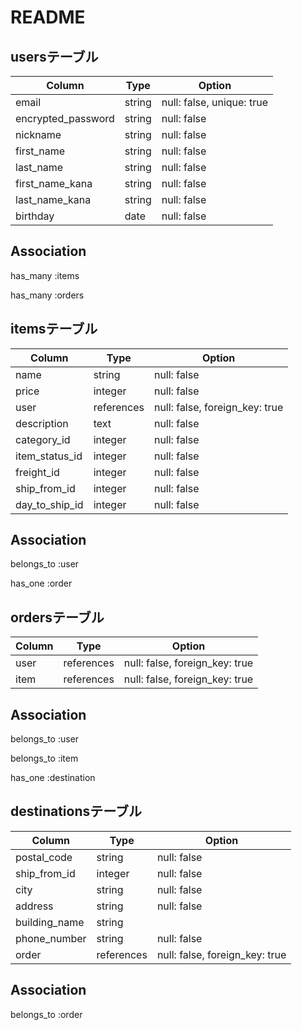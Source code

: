 # README

## usersテーブル

| Column | Type | Option |
|--------|------|--------|
| email | string | null: false, unique: true|
| encrypted_password | string | null: false |
| nickname | string | null: false |
| first_name | string | null: false |
| last_name | string | null: false |
| first_name_kana | string | null: false |
| last_name_kana | string | null: false |
| birthday | date | null: false |

## Association
 has_many :items
 
 has_many :orders

## itemsテーブル

| Column | Type | Option |
|--------|------|--------|
| name | string | null: false |
| price | integer | null: false |
| user | references | null: false, foreign_key: true |
| description | text | null: false |
| category_id | integer | null: false |
| item_status_id | integer | null: false |
| freight_id | integer | null: false |
| ship_from_id | integer | null: false |
| day_to_ship_id | integer | null: false |

## Association
 belongs_to :user
 
 has_one :order


## ordersテーブル

| Column | Type | Option |
|--------|------|--------|
| user | references | null: false, foreign_key: true |
| item | references | null: false, foreign_key: true |

## Association
 belongs_to :user
 
 belongs_to :item
 
 has_one :destination

## destinationsテーブル

| Column | Type | Option |
|--------|------|--------|
| postal_code | string | null: false |
| ship_from_id | integer | null: false |
| city | string | null: false |
| address | string | null: false |
| building_name | string |      |
| phone_number | string | null: false |
| order | references | null: false, foreign_key: true |

## Association
 belongs_to :order
